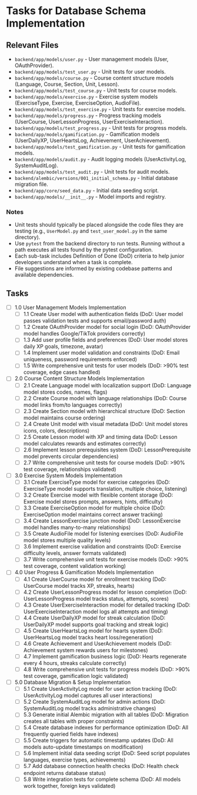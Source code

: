 # Tasks for Database Schema Implementation

## Relevant Files

- `backend/app/models/user.py` - User management models (User, OAuthProvider).
- `backend/app/models/test_user.py` - Unit tests for user models.
- `backend/app/models/course.py` - Course content structure models (Language, Course, Section, Unit, Lesson).
- `backend/app/models/test_course.py` - Unit tests for course models.
- `backend/app/models/exercise.py` - Exercise system models (ExerciseType, Exercise, ExerciseOption, AudioFile).
- `backend/app/models/test_exercise.py` - Unit tests for exercise models.
- `backend/app/models/progress.py` - Progress tracking models (UserCourse, UserLessonProgress, UserExerciseInteraction).
- `backend/app/models/test_progress.py` - Unit tests for progress models.
- `backend/app/models/gamification.py` - Gamification models (UserDailyXP, UserHeartsLog, Achievement, UserAchievement).
- `backend/app/models/test_gamification.py` - Unit tests for gamification models.
- `backend/app/models/audit.py` - Audit logging models (UserActivityLog, SystemAuditLog).
- `backend/app/models/test_audit.py` - Unit tests for audit models.
- `backend/alembic/versions/001_initial_schema.py` - Initial database migration file.
- `backend/app/core/seed_data.py` - Initial data seeding script.
- `backend/app/models/__init__.py` - Model imports and registry.

### Notes

- Unit tests should typically be placed alongside the code files they are testing (e.g., `UserModel.py` and `test_user_model.py` in the same directory).
- Use `pytest` from the backend directory to run tests. Running without a path executes all tests found by the pytest configuration.
- Each sub-task includes Definition of Done (DoD) criteria to help junior developers understand when a task is complete.
- File suggestions are informed by existing codebase patterns and available dependencies.

## Tasks

- [ ] 1.0 User Management Models Implementation
  - [ ] 1.1 Create User model with authentication fields (DoD: User model passes validation tests and supports email/password auth)
  - [ ] 1.2 Create OAuthProvider model for social login (DoD: OAuthProvider model handles Google/TikTok providers correctly)
  - [ ] 1.3 Add user profile fields and preferences (DoD: User model stores daily XP goals, timezone, avatar)
  - [ ] 1.4 Implement user model validation and constraints (DoD: Email uniqueness, password requirements enforced)
  - [ ] 1.5 Write comprehensive unit tests for user models (DoD: >90% test coverage, edge cases handled)

- [ ] 2.0 Course Content Structure Models Implementation
  - [ ] 2.1 Create Language model with localization support (DoD: Language model stores codes, names, flags)
  - [ ] 2.2 Create Course model with language relationships (DoD: Course model links from/to languages correctly)
  - [ ] 2.3 Create Section model with hierarchical structure (DoD: Section model maintains course ordering)
  - [ ] 2.4 Create Unit model with visual metadata (DoD: Unit model stores icons, colors, descriptions)
  - [ ] 2.5 Create Lesson model with XP and timing data (DoD: Lesson model calculates rewards and estimates correctly)
  - [ ] 2.6 Implement lesson prerequisites system (DoD: LessonPrerequisite model prevents circular dependencies)
  - [ ] 2.7 Write comprehensive unit tests for course models (DoD: >90% test coverage, relationships validated)

- [ ] 3.0 Exercise System Models Implementation
  - [ ] 3.1 Create ExerciseType model for exercise categories (DoD: ExerciseType model supports translation, multiple choice, listening)
  - [ ] 3.2 Create Exercise model with flexible content storage (DoD: Exercise model stores prompts, answers, hints, difficulty)
  - [ ] 3.3 Create ExerciseOption model for multiple choice (DoD: ExerciseOption model maintains correct answer tracking)
  - [ ] 3.4 Create LessonExercise junction model (DoD: LessonExercise model handles many-to-many relationships)
  - [ ] 3.5 Create AudioFile model for listening exercises (DoD: AudioFile model stores multiple quality levels)
  - [ ] 3.6 Implement exercise validation and constraints (DoD: Exercise difficulty levels, answer formats validated)
  - [ ] 3.7 Write comprehensive unit tests for exercise models (DoD: >90% test coverage, content validation working)

- [ ] 4.0 User Progress & Gamification Models Implementation
  - [ ] 4.1 Create UserCourse model for enrollment tracking (DoD: UserCourse model tracks XP, streaks, hearts)
  - [ ] 4.2 Create UserLessonProgress model for lesson completion (DoD: UserLessonProgress model tracks status, attempts, scores)
  - [ ] 4.3 Create UserExerciseInteraction model for detailed tracking (DoD: UserExerciseInteraction model logs all attempts and timing)
  - [ ] 4.4 Create UserDailyXP model for streak calculation (DoD: UserDailyXP model supports goal tracking and streak logic)
  - [ ] 4.5 Create UserHeartsLog model for hearts system (DoD: UserHeartsLog model tracks heart loss/regeneration)
  - [ ] 4.6 Create Achievement and UserAchievement models (DoD: Achievement system rewards users for milestones)
  - [ ] 4.7 Implement gamification business logic (DoD: Hearts regenerate every 4 hours, streaks calculate correctly)
  - [ ] 4.8 Write comprehensive unit tests for progress models (DoD: >90% test coverage, gamification logic validated)

- [ ] 5.0 Database Migration & Setup Implementation
  - [ ] 5.1 Create UserActivityLog model for user action tracking (DoD: UserActivityLog model captures all user interactions)
  - [ ] 5.2 Create SystemAuditLog model for admin actions (DoD: SystemAuditLog model tracks administrative changes)
  - [ ] 5.3 Generate initial Alembic migration with all tables (DoD: Migration creates all tables with proper constraints)
  - [ ] 5.4 Create database indexes for performance optimization (DoD: All frequently queried fields have indexes)
  - [ ] 5.5 Create triggers for automatic timestamp updates (DoD: All models auto-update timestamps on modification)
  - [ ] 5.6 Implement initial data seeding script (DoD: Seed script populates languages, exercise types, achievements)
  - [ ] 5.7 Add database connection health checks (DoD: Health check endpoint returns database status)
  - [ ] 5.8 Write integration tests for complete schema (DoD: All models work together, foreign keys validated)